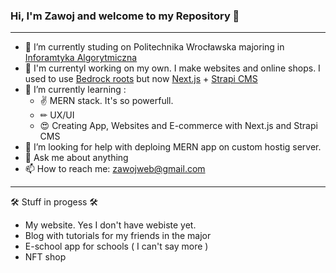 ### Hi, I'm Zawoj and welcome to my Repository 👋
---
- 🔭 I’m currently studing on Politechnika Wrocławska majoring in [Inforamtyka Algorytmiczna ](https://rekrutacja.pwr.edu.pl/wyszukiwarka-kierunkow-studiow/informatyka-algorytmiczna/)
- 💪 I'm currentyl working on my own. I make websites and online shops. I used to use [Bedrock roots](https://roots.io/bedrock/) but now [Next.js](https://nextjs.org/) + [Strapi CMS](https://strapi.io/)
- 🌱 I’m currently learning :
  - ✌  MERN stack. It's so powerfull.
  - ✏  UX/UI 
  - 😍 Creating App, Websites and E-commerce with Next.js and Strapi CMS
- 🤔 I’m looking for help with deploing MERN app on custom hostig server.
- 💬 Ask me about anything
- 📫 How to reach me: zawojweb@gmail.com

---

🛠 Stuff in progess 🛠
- My website. Yes I don't have webiste yet.
- Blog with tutorials for my friends in the major
- E-school app for schools ( I can't say more )
- NFT shop
